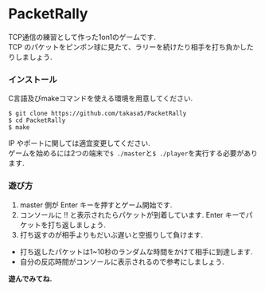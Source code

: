 # PacketRally
TCP通信の練習として作った1on1のゲームです.\
TCP のパケットをピンポン球に見たて、ラリーを続けたり相手を打ち負かしたりしましょう.
### インストール
C言語及びmakeコマンドを使える環境を用意してください.
```
$ git clone https://github.com/takasa5/PacketRally
$ cd PacketRally
$ make
```
IP やポートに関しては適宜変更してください.\
ゲームを始めるには2つの端末で`$ ./master`と`$ ./player`を実行する必要があります.
### 遊び方

1. master 側が Enter キーを押すとゲーム開始です.
2. コンソールに !! と表示されたらパケットが到着しています. Enter キーでパケットを打ち返しましょう. 
3. 打ち返すのが相手よりもだいぶ遅いと空振りして負けます.

- 打ち返したパケットは1~10秒のランダムな時間をかけて相手に到達します.
- 自分の反応時間がコンソールに表示されるので参考にしましょう.

**遊んでみてね.**
